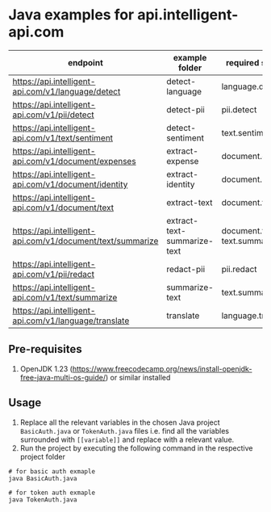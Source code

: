 # Java examples for api.intelligent-api.com

| endpoint                                                   | example folder              | required scopes                   |
| ---------------------------------------------------------- | --------------------------- | --------------------------------- |
| https://api.intelligent-api.com/v1/language/detect         | detect-language             | language.detect                   |
| https://api.intelligent-api.com/v1/pii/detect              | detect-pii                  | pii.detect                        |
| https://api.intelligent-api.com/v1/text/sentiment          | detect-sentiment            | text.sentiment                    |
| https://api.intelligent-api.com/v1/document/expenses       | extract-expense             | document.expense                  |
| https://api.intelligent-api.com/v1/document/identity       | extract-identity            | document.identity                 |
| https://api.intelligent-api.com/v1/document/text           | extract-text                | document.text                     |
| https://api.intelligent-api.com/v1/document/text/summarize | extract-text-summarize-text | document.text<br />text.summarize |
| https://api.intelligent-api.com/v1/pii/redact              | redact-pii                  | pii.redact                        |
| https://api.intelligent-api.com/v1/text/summarize          | summarize-text              | text.summarize                    |
| https://api.intelligent-api.com/v1/language/translate      | translate                   | language.translate                |

## Pre-requisites

1. OpenJDK 1.23 (https://www.freecodecamp.org/news/install-openjdk-free-java-multi-os-guide/) or similar installed

## Usage

1. Replace all the relevant variables in the chosen Java project `BasicAuth.java` or `TokenAuth.java` files i.e. find all the variables surrounded with `[[variable]]` and replace with a relevant value.
2. Run the project by executing the following command in the respective project folder

```shell
# for basic auth exmaple
java BasicAuth.java

# for token auth exmaple
java TokenAuth.java
```

